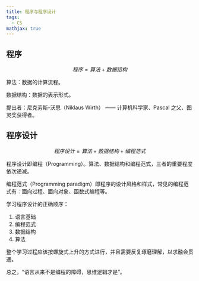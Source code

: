 ```yaml
---
title: 程序与程序设计
tags:
  - CS
mathjax: true
---
```


## 程序

$$
程序 = 算法 + 数据结构
$$

算法：数据的计算流程。

数据结构：数据的表示形式。

提出者：尼克劳斯-沃思（Niklaus Wirth） —— 计算机科学家、Pascal 之父、图灵奖获得者。

## 程序设计

$$
程序设计 = 算法 + 数据结构+ 编程范式
$$

程序设计即编程（Programming）。算法、数据结构和编程范式，三者的重要程度依次递减。

编程范式（Programming paradigm）即程序的设计风格和样式，常见的编程范式有：面向过程、面向对象、函数式编程等。

学习程序设计的正确顺序：

1. 语言基础
2. 编程范式
3. 数据结构
4. 算法

整个学习过程应该按螺旋式上升的方式进行，并且需要反复琢磨理解，以求融会贯通。

总之，“语言从来不是编程的障碍，思维逻辑才是”。

